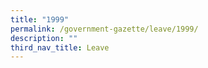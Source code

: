 ```yaml
---
title: "1999"
permalink: /government-gazette/leave/1999/
description: ""
third_nav_title: Leave
---
```

